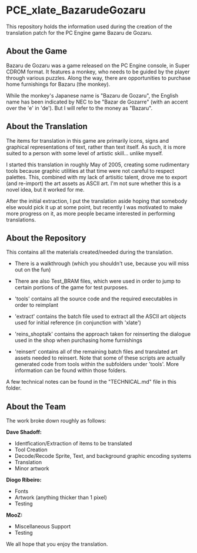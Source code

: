 # PCE_xlate_BazarudeGozaru

This repository holds the information used during the creation of the translation patch
for the PC Engine game Bazaru de Gozaru.

## About the Game

Bazaru de Gozaru was a game released on the PC Engine console, in Super CDROM format.
It features a monkey, who needs to be guided by the player through various puzzles.
Along the way, there are opportunities to purchase home furnishings for Bazaru (the monkey).

While the monkey's Japanese name is "Bazaru de Gozaru", the English name has been indicated by NEC
to be "Bazar de Gozarre" (with an accent over the 'e' in 'de'). But I will refer to the money as "Bazaru".

## About the Translation

The items for translation in this game are primarily icons, signs and graphical representations
of text, rather than text itself.  As such, it is more suited to a person with some level of artistic
skill... unlike myself.

I started this translation in roughly May of 2005, creating some rudimentary tools
because graphic utilities at that time were not careful to respect palettes.  This, combined
with my lack of artisitic talent, drove me to export (and re-import) the art assets as
ASCII art.  I'm not sure whether this is a novel idea, but it worked for me.

After the initial extraction, I put the translation aside hoping that somebody else would pick
it up at some point, but recently I was motivated to make more progress on it, as more people
became interested in performing translations.

## About the Repository

This contains all the materials created/needed during the translation.
 - There is a walkthrough (which you shouldn't use, because you will miss out on the fun)
 - There are also Test_BRAM files, which were used in order to jump to certain portions
of the game for test purposes.

 - 'tools' contains all the source code and the required executables in order to reimplant
 - 'extract' contains the batch file used to extract all the ASCII art objects used for initial reference (in conjunction with 'xlate')
 - 'reins_shoptalk' contains the approach taken for reinserting the dialogue used in the shop when purchasing home furnishings
 - 'reinsert' contains all of the remaining batch files and translated art assets needed to reinsert.  Note that some of these scripts are actually generated code from tools within the subfolders under 'tools'.  More information can be found within those folders.

A few technical notes can be found in the "TECHNICAL.md" file in this folder.

## About the Team

The work broke down roughly as follows:

**Dave Shadoff:**
 - Identfication/Extraction of items to be translated
 - Tool Creation
 - Decode/Recode Sprite, Text, and background graphic encoding systems
 - Translation
 - Minor artwork

**Diogo Ribeiro:**
 - Fonts
 - Artwork (anything thicker than 1 pixel)
 - Testing

**MooZ:**
 - Miscellaneous Support
 - Testing

We all hope that you enjoy the translation.
